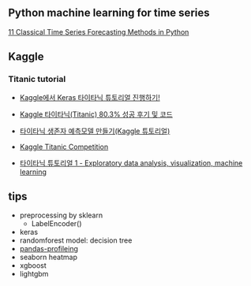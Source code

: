 ## Python machine learning for time series

[11 Classical Time Series Forecasting Methods in Python](https://machinelearningmastery.com/time-series-forecasting-methods-in-python-cheat-sheet/)


## Kaggle
### Titanic tutorial
- [Kaggle에서 Keras 타이타닉 튜토리얼 진행하기!](http://melonicedlatte.com/datascience/2019/10/19/140600.html)

- [Kaggle 타이타닉(Titanic) 80.3% 성공 후기 및 코드](https://doorbw.tistory.com/169)

- [타이타닉 생존자 예측모델 만들기(Kaggle 튜토리얼)](https://nonmeyet.tistory.com/entry/Python-%ED%83%80%EC%9D%B4%ED%83%80%EB%8B%89-%EC%83%9D%EC%A1%B4%EC%9E%90-%EC%98%88%EC%B8%A1%EB%AA%A8%ED%98%95-%EB%A7%8C%EB%93%A4%EA%B8%B0-Kaggle-%EC%BA%90%EA%B8%80-%ED%8A%9C%ED%86%A0%EB%A6%AC%EC%96%BC-4?category=779198)

- [Kaggle Titanic Competition](https://blog.aivillain.com/category/%EB%94%A5%EB%9F%AC%EB%8B%9D%26%EB%A8%B8%EC%8B%A0%EB%9F%AC%EB%8B%9D/%EC%BA%90%EA%B8%80)

- [타이타닉 튜토리얼 1 - Exploratory data analysis, visualization, machine learning](https://kaggle-kr.tistory.com/17)

## tips
- preprocessing by sklearn
	- LabelEncoder()
- keras
- randomforest model: decision tree
- [pandas-profileing](https://towardsdatascience.com/10-simple-hacks-to-speed-up-your-data-analysis-in-python-ec18c6396e6b)
- seaborn heatmap
- xgboost
- lightgbm
